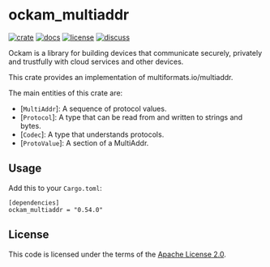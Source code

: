 # ockam_multiaddr

[![crate][crate-image]][crate-link]
[![docs][docs-image]][docs-link]
[![license][license-image]][license-link]
[![discuss][discuss-image]][discuss-link]

Ockam is a library for building devices that communicate securely, privately
and trustfully with cloud services and other devices.

This crate provides an implementation of multiformats.io/multiaddr.

The main entities of this crate are:

- [`MultiAddr`]: A sequence of protocol values.
- [`Protocol`]: A type that can be read from and written to strings and bytes.
- [`Codec`]: A type that understands protocols.
- [`ProtoValue`]: A section of a MultiAddr.

## Usage

Add this to your `Cargo.toml`:

```
[dependencies]
ockam_multiaddr = "0.54.0"
```

## License

This code is licensed under the terms of the [Apache License 2.0][license-link].

[main-ockam-crate-link]: https://crates.io/crates/ockam

[crate-image]: https://img.shields.io/crates/v/ockam_multiaddr.svg
[crate-link]: https://crates.io/crates/ockam_multiaddr

[docs-image]: https://docs.rs/ockam_multiaddr/badge.svg
[docs-link]: https://docs.rs/ockam_multiaddr

[license-image]: https://img.shields.io/badge/License-Apache%202.0-green.svg
[license-link]: https://github.com/build-trust/ockam/blob/HEAD/LICENSE

[discuss-image]: https://img.shields.io/badge/Discuss-Github%20Discussions-ff70b4.svg
[discuss-link]: https://github.com/build-trust/ockam/discussions
